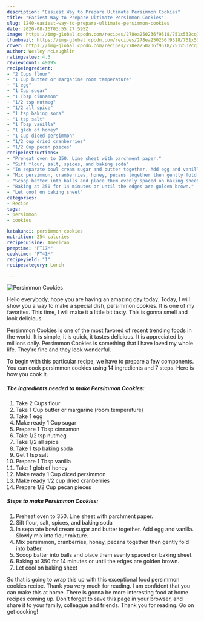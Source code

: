```yaml
---
description: "Easiest Way to Prepare Ultimate Persimmon Cookies"
title: "Easiest Way to Prepare Ultimate Persimmon Cookies"
slug: 1240-easiest-way-to-prepare-ultimate-persimmon-cookies
date: 2020-08-16T03:55:27.595Z
image: https://img-global.cpcdn.com/recipes/278ea250236f9518/751x532cq70/persimmon-cookies-recipe-main-photo.jpg
thumbnail: https://img-global.cpcdn.com/recipes/278ea250236f9518/751x532cq70/persimmon-cookies-recipe-main-photo.jpg
cover: https://img-global.cpcdn.com/recipes/278ea250236f9518/751x532cq70/persimmon-cookies-recipe-main-photo.jpg
author: Wesley McLaughlin
ratingvalue: 4.3
reviewcount: 49195
recipeingredient:
- "2 Cups flour"
- "1 Cup butter or margarine room temperature"
- "1 egg"
- "1 Cup sugar"
- "1 Tbsp cinnamon"
- "1/2 tsp nutmeg"
- "1/2 all spice"
- "1 tsp baking soda"
- "1 tsp salt"
- "1 Tbsp vanilla"
- "1 glob of honey"
- "1 Cup diced persimmon"
- "1/2 cup dried cranberries"
- "1/2 Cup pecan pieces"
recipeinstructions:
- "Preheat oven to 350. Line sheet with parchment paper."
- "Sift flour, salt, spices, and baking soda"
- "In separate bowl cream sugar and butter together. Add egg and vanilla. Slowly mix into flour mixture."
- "Mix persimmon, cranberries, honey, pecans together then gently fold into batter."
- "Scoop batter into balls and place them evenly spaced on baking sheet."
- "Baking at 350 for 14 minutes or until the edges are golden brown."
- "Let cool on baking sheet"
categories:
- Recipe
tags:
- persimmon
- cookies

katakunci: persimmon cookies 
nutrition: 254 calories
recipecuisine: American
preptime: "PT17M"
cooktime: "PT41M"
recipeyield: "1"
recipecategory: Lunch

---
```



![Persimmon Cookies](https://img-global.cpcdn.com/recipes/278ea250236f9518/751x532cq70/persimmon-cookies-recipe-main-photo.jpg)

Hello everybody, hope you are having an amazing day today. Today, I will show you a way to make a special dish, persimmon cookies. It is one of my favorites. This time, I will make it a little bit tasty. This is gonna smell and look delicious.



Persimmon Cookies is one of the most favored of recent trending foods in the world. It is simple, it is quick, it tastes delicious. It is appreciated by millions daily. Persimmon Cookies is something that I have loved my whole life. They're fine and they look wonderful.


To begin with this particular recipe, we have to prepare a few components. You can cook persimmon cookies using 14 ingredients and 7 steps. Here is how you cook it.

<!--inarticleads1-->

##### The ingredients needed to make Persimmon Cookies:

1. Take 2 Cups flour
1. Take 1 Cup butter or margarine (room temperature)
1. Take 1 egg
1. Make ready 1 Cup sugar
1. Prepare 1 Tbsp cinnamon
1. Take 1/2 tsp nutmeg
1. Take 1/2 all spice
1. Take 1 tsp baking soda
1. Get 1 tsp salt
1. Prepare 1 Tbsp vanilla
1. Take 1 glob of honey
1. Make ready 1 Cup diced persimmon
1. Make ready 1/2 cup dried cranberries
1. Prepare 1/2 Cup pecan pieces




<!--inarticleads2-->

##### Steps to make Persimmon Cookies:

1. Preheat oven to 350. Line sheet with parchment paper.
1. Sift flour, salt, spices, and baking soda
1. In separate bowl cream sugar and butter together. Add egg and vanilla. Slowly mix into flour mixture.
1. Mix persimmon, cranberries, honey, pecans together then gently fold into batter.
1. Scoop batter into balls and place them evenly spaced on baking sheet.
1. Baking at 350 for 14 minutes or until the edges are golden brown.
1. Let cool on baking sheet




So that is going to wrap this up with this exceptional food persimmon cookies recipe. Thank you very much for reading. I am confident that you can make this at home. There is gonna be more interesting food at home recipes coming up. Don't forget to save this page in your browser, and share it to your family, colleague and friends. Thank you for reading. Go on get cooking!
